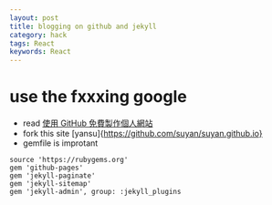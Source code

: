 ```yaml
---
layout: post
title: blogging on github and jekyll
category: hack
tags: React
keywords: React
---
```

# use the fxxxing google
* read  [使用 GitHub 免費製作個人網站](https://gitbook.tw/chapters/github/using-github-pages.html)
*  fork this site  [yansu]{https://github.com/suyan/suyan.github.io}
* gemfile is improtant

```
source 'https://rubygems.org'
gem 'github-pages'
gem 'jekyll-paginate'
gem 'jekyll-sitemap'
gem 'jekyll-admin', group: :jekyll_plugins
```
